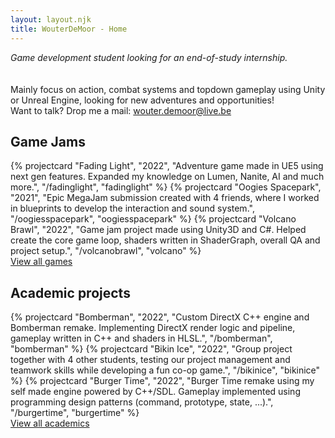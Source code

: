 ```yaml
---
layout: layout.njk
title: WouterDeMoor - Home
---
```


<section class="introduction container">
    <em>Game development student looking for an end-of-study internship.</em>
    <div class="introduction-text"></br></br>Mainly focus on action, combat systems and topdown gameplay using Unity or Unreal Engine, looking for new adventures and opportunities!
    <div class="introduction-contact">Want to talk? Drop me a mail: <a href="mailto:wouter.demoor@live.be" class="introduction-mail">wouter.demoor@live.be</a></div>
</section>

<section class="highlights container">
    <h2>Game Jams</h2>
    <div class="projectcard-grid container">
        {% projectcard "Fading Light", "2022", "Adventure game made in UE5 using next gen features. Expanded my knowledge on Lumen, Nanite, AI and much more.", "/fadinglight", "fadinglight" %}
        {% projectcard "Oogies Spacepark", "2021", "Epic MegaJam submission created with 4 friends, where I worked in blueprints to develop the interaction and sound system.", "/oogiesspacepark", "oogiesspacepark" %}
        {% projectcard "Volcano Brawl", "2022", "Game jam project made using Unity3D and C#. Helped create the core game loop, shaders written in ShaderGraph, overall QA and project setup.", "/volcanobrawl", "volcano" %}
    </div>
    <div class="viewall">
        <a href="/games">View all games</a>
    </div>
    <h2>Academic projects</h2>
    <div class="projectcard-grid container">
        {% projectcard "Bomberman", "2022", "Custom DirectX C++ engine and Bomberman remake. Implementing DirectX render logic and pipeline, gameplay written in C++ and shaders in HLSL.", "/bomberman", "bomberman" %}
        {% projectcard "Bikin Ice", "2022", "Group project together with 4 other students, testing our project management and teamwork skills while developing a fun co-op game.", "/bikinice", "bikinice" %}
        {% projectcard "Burger Time", "2022", "Burger Time remake using my self made engine powered by C++/SDL. Gameplay implemented using programming design patterns (command, prototype, state, ...).", "/burgertime", "burgertime" %}
    </div>
    <div class="viewall">
        <a href="/academic">View all academics</a>
    </div>
</section>